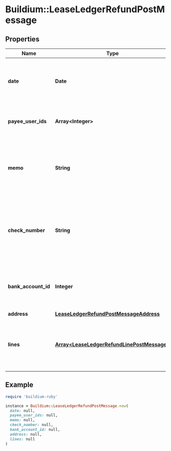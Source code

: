 # Buildium::LeaseLedgerRefundPostMessage

## Properties

| Name | Type | Description | Notes |
| ---- | ---- | ----------- | ----- |
| **date** | **Date** | The date of the refund. The date must be formatted as YYYY-MM-DD. |  |
| **payee_user_ids** | **Array&lt;Integer&gt;** | Unique identifiers of the users receiving the refund. |  |
| **memo** | **String** | A brief note describing the reason for the refund. The value cannot exceed 65 characters. | [optional] |
| **check_number** | **String** | Check number associated with the refund, if applicable. The value cannot exceed 30 characters. | [optional] |
| **bank_account_id** | **Integer** | Unique identifier of the bank account the refund is issued from. |  |
| **address** | [**LeaseLedgerRefundPostMessageAddress**](LeaseLedgerRefundPostMessageAddress.md) |  |  |
| **lines** | [**Array&lt;LeaseLedgerRefundLinePostMessage&gt;**](LeaseLedgerRefundLinePostMessage.md) | A collection of line items included in the refund. At least one line item is required. |  |

## Example

```ruby
require 'buildium-ruby'

instance = Buildium::LeaseLedgerRefundPostMessage.new(
  date: null,
  payee_user_ids: null,
  memo: null,
  check_number: null,
  bank_account_id: null,
  address: null,
  lines: null
)
```


